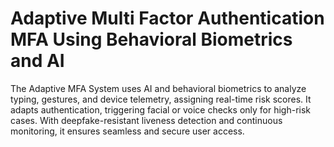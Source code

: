 # Adaptive Multi Factor Authentication MFA Using Behavioral Biometrics and AI
The Adaptive MFA System uses AI and behavioral biometrics to analyze typing, gestures, and device telemetry, assigning real-time risk scores. It adapts authentication, triggering facial or voice checks only for high-risk cases. With deepfake-resistant liveness detection and continuous monitoring, it ensures seamless and secure user access.
